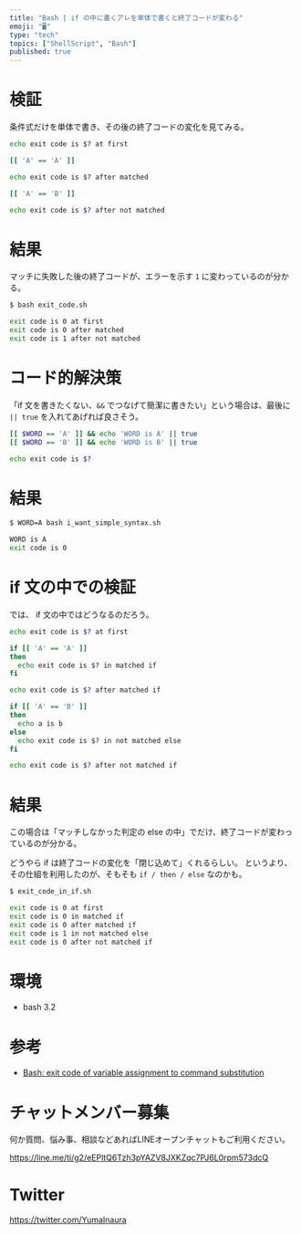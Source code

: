 ```yaml
---
title: "Bash | if の中に書くアレを単体で書くと終了コードが変わる"
emoji: "🖥"
type: "tech"
topics: ["ShellScript", "Bash"]
published: true
---
```


# 検証

条件式だけを単体で書き、その後の終了コードの変化を見てみる。

```bash:exit_code.sh
echo exit code is $? at first

[[ 'A' == 'A' ]]

echo exit code is $? after matched

[[ 'A' == 'B' ]]

echo exit code is $? after not matched
```

# 結果

マッチに失敗した後の終了コードが、エラーを示す `1` に変わっているのが分かる。

```bash:exit_code.sh
$ bash exit_code.sh

exit code is 0 at first
exit code is 0 after matched
exit code is 1 after not matched
```

# コード的解決策

「if 文を書きたくない、`&&` でつなげて簡潔に書きたい」という場合は、最後に `|| true` を入れてあげれば良さそう。

```bash:i_want_simple_syntax.sh
[[ $WORD == 'A' ]] && echo 'WORD is A' || true
[[ $WORD == 'B' ]] && echo 'WORD is B' || true

echo exit code is $?
```

# 結果

```bash
$ WORD=A bash i_want_simple_syntax.sh

WORD is A
exit code is 0
```

# if 文の中での検証

では、 if 文の中ではどうなるのだろう。


```bash:exit_code_in_if.sh
echo exit code is $? at first

if [[ 'A' == 'A' ]]
then
  echo exit code is $? in matched if 
fi

echo exit code is $? after matched if

if [[ 'A' == 'B' ]]
then
  echo a is b
else
  echo exit code is $? in not matched else
fi

echo exit code is $? after not matched if
```

# 結果

この場合は「マッチしなかった判定の else の中」でだけ、終了コードが変わっているのが分かる。

どうやら if は終了コードの変化を「閉じ込めて」くれるらしい。
というより、その仕組を利用したのが、そもそも `if / then / else` なのかも。

```bash
$ exit_code_in_if.sh

exit code is 0 at first
exit code is 0 in matched if
exit code is 0 after matched if
exit code is 1 in not matched else
exit code is 0 after not matched if
```

# 環境

- bash 3.2

# 参考

- [Bash: exit code of variable assignment to command substitution](http://stackoverflow.com/questions/20157938/bash-exit-code-of-variable-assignment-to-command-substitution)








<!-- Update From Qiita API -->

# チャットメンバー募集


何か質問、悩み事、相談などあればLINEオープンチャットもご利用ください。

https://line.me/ti/g2/eEPltQ6Tzh3pYAZV8JXKZqc7PJ6L0rpm573dcQ





# Twitter


https://twitter.com/YumaInaura


<!-- Update From Qiita API -->


